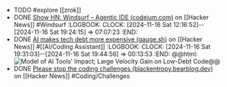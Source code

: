 - TODO #explore [[zrok]]
- DONE [Show HN: Windsurf – Agentic IDE (codeium.com)](https://news.ycombinator.com/item?id=42127882) on [[Hacker News]] #Windsurf
  :LOGBOOK:
  CLOCK: [2024-11-16 Sat 12:16:52]--[2024-11-16 Sat 19:24:15] =>  07:07:23
  :END:
- DONE [AI makes tech debt more expensive (gauge.sh)](https://news.ycombinator.com/item?id=42137527) on [[Hacker News]] #[[AI/Coding Assistant]]
  :LOGBOOK:
  CLOCK: [2024-11-16 Sat 19:31:03]--[2024-11-16 Sat 19:44:56] =>  00:13:53
  :END:
  @@html: <img src="https://cdn.prod.website-files.com/665a5f120c4c63df1944d627/673529427e9a3f24440903f2_673529288758869858b0a9d2_Screenshot%2520from%25202024-11-13%252014-32-42.png" alt="Model of AI Tools' Impact; Large Velocity Gain on Low-Debt Code" class="article-cover"/>@@
- DONE [Please stop the coding challenges (blackentropy.bearblog.dev)](https://news.ycombinator.com/item?id=42147790) on [[Hacker News]] #Coding/Challenges